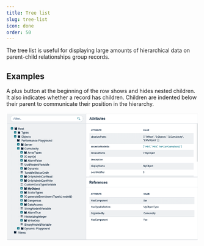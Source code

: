 ```yaml
---
title: Tree list
slug: tree-list
icon: done
order: 50
---
```


<!-- markdownlint-disable MD033 -->

The tree list is useful for displaying large amounts of hierarchical data on parent-child relationships group records.

## Examples

A plus button at the beginning of the row shows and hides nested children. It also indicates whether
a record has children. Children are indented below their parent to communicate their position in the
hierarchy.
<div class="c8y-example">
  <img src="../../../images/foundations/tree-list.png" alt="Tree list" class="img-responsive">
</div>
